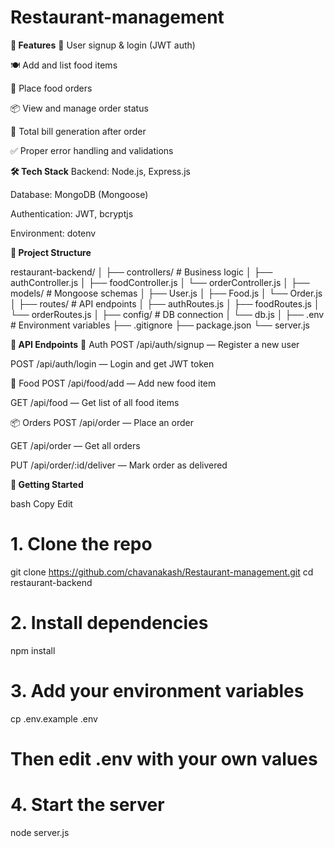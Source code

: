 # Restaurant-management


**🚀 Features**
🔐 User signup & login (JWT auth)

🍽️ Add and list food items

🛒 Place food orders

📦 View and manage order status

🧾 Total bill generation after order

✅ Proper error handling and validations



**🛠️ Tech Stack**
Backend: Node.js, Express.js

Database: MongoDB (Mongoose)

Authentication: JWT, bcryptjs

Environment: dotenv

**📁 Project Structure**

restaurant-backend/
│
├── controllers/       # Business logic
│   ├── authController.js
│   ├── foodController.js
│   └── orderController.js
│
├── models/            # Mongoose schemas
│   ├── User.js
│   ├── Food.js
│   └── Order.js
│
├── routes/            # API endpoints
│   ├── authRoutes.js
│   ├── foodRoutes.js
│   └── orderRoutes.js
│
├── config/            # DB connection
│   └── db.js
│
├── .env               # Environment variables
├── .gitignore
├── package.json
└── server.js


**🧪 API Endpoints**
🔐 Auth
POST /api/auth/signup — Register a new user

POST /api/auth/login — Login and get JWT token

🍔 Food
POST /api/food/add — Add new food item

GET /api/food — Get list of all food items

📦 Orders
POST /api/order — Place an order

GET /api/order — Get all orders

PUT /api/order/:id/deliver — Mark order as delivered


**🚀 Getting Started**

bash
Copy
Edit
# 1. Clone the repo
git clone https://github.com/chavanakash/Restaurant-management.git
cd restaurant-backend

# 2. Install dependencies
npm install

# 3. Add your environment variables
cp .env.example .env
# Then edit .env with your own values

# 4. Start the server
node server.js

